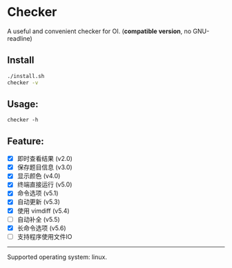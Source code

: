 # Checker
A useful and convenient checker for OI. (**compatible version**, no GNU-readline)

## Install
```bash
./install.sh
checker -v
```

## Usage:
```
checker -h
```

## Feature:
- [x] 即时查看结果 (v2.0)
- [x] 保存题目信息 (v3.0)
- [x] 显示颜色 (v4.0)
- [x] 终端直接运行 (v5.0)
- [x] 命令选项 (v5.1)
- [x] 自动更新 (v5.3)
- [x] 使用 vimdiff (v5.4)
- [ ] 自动补全 (v5.5)
- [x] 长命令选项 (v5.6)
- [ ] 支持程序使用文件IO

---
Supported operating system: linux.
